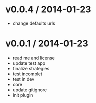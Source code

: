 
v0.0.4 / 2014-01-23
==================
 * change defaults urls

v0.0.1 / 2014-01-23
==================

 * read me and license
 * update test app
 * finalize strategies
 * test incomplet
 * test in dev
 * core
 * update gitignore
 * init plugin

